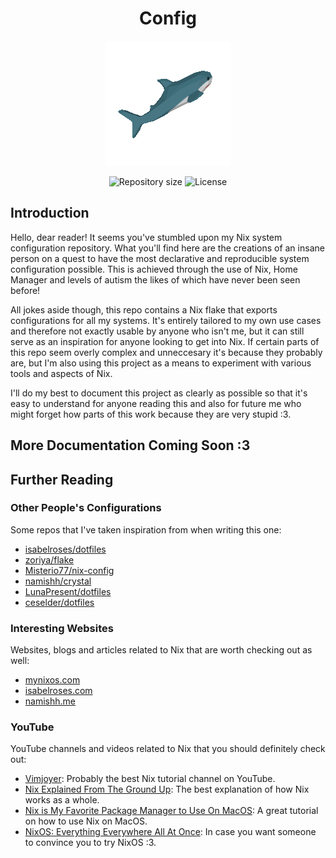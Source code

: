 <div align="center">

# Config

![Spinny Blahaj](./assets/gifs/spinny-blahaj.gif)

![Repository size](https://img.shields.io/github/repo-size/toodeluna/config?style=for-the-badge&color=orange)
![License](https://img.shields.io/github/license/toodeluna/config?style=for-the-badge)

</div>

## Introduction

Hello, dear reader! It seems you've stumbled upon my Nix system configuration repository. What
you'll find here are the creations of an insane person on a quest to have the most declarative
and reproducible system configuration possible. This is achieved through the use of Nix, Home
Manager and levels of autism the likes of which have never been seen before!

All jokes aside though, this repo contains a Nix flake that exports configurations for all my
systems. It's entirely tailored to my own use cases and therefore not exactly usable by anyone
who isn't me, but it can still serve as an inspiration for anyone looking to get into Nix. If
certain parts of this repo seem overly complex and unneccesary it's because they probably are,
but I'm also using this project as a means to experiment with various tools and aspects of Nix.

I'll do my best to document this project as clearly as possible so that it's easy to understand
for anyone reading this and also for future me who might forget how parts of this work because
they are very stupid :3.

## More Documentation Coming Soon :3

## Further Reading

### Other People's Configurations

Some repos that I've taken inspiration from when writing this one:

- [isabelroses/dotfiles](https://github.com/isabelroses/dotfiles)
- [zoriya/flake](https://github.com/zoriya/flake)
- [Misterio77/nix-config](https://github.com/Misterio77/nix-config)
- [namishh/crystal](https://github.com/namishh/crystal)
- [LunaPresent/dotfiles](https://github.com/LunaPresent/dotfiles)
- [ceselder/dotfiles](https://github.com/ceselder/dotfiles)

### Interesting Websites

Websites, blogs and articles related to Nix that are worth checking out as well:

- [mynixos.com](https://mynixos.com/)
- [isabelroses.com](https://isabelroses.com/)
- [namishh.me](https://namishh.me/)

### YouTube

YouTube channels and videos related to Nix that you should definitely check out:

- [Vimjoyer](https://www.youtube.com/@vimjoyer): Probably the best Nix tutorial channel on YouTube.
- [Nix Explained From The Ground Up](https://www.youtube.com/watch?v=5D3nUU1OVx8): The best explanation of how Nix works as a whole.
- [Nix is My Favorite Package Manager to Use On MacOS](https://www.youtube.com/watch?v=Z8BL8mdzWHI): A great tutorial on how to use Nix on MacOS.
- [NixOS: Everything Everywhere All At Once](https://www.youtube.com/watch?v=CwfKlX3rA6E): In case you want someone to convince you to try NixOS :3.
